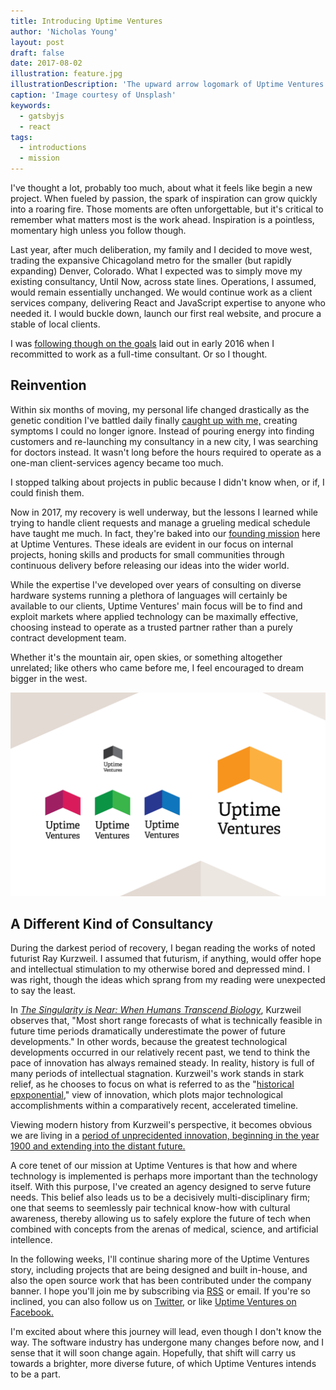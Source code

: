 ```yaml
---
title: Introducing Uptime Ventures
author: 'Nicholas Young'
layout: post
draft: false 
date: 2017-08-02
illustration: feature.jpg
illustrationDescription: 'The upward arrow logomark of Uptime Ventures superimposed over a stylized older building in Denver, Colorado, USA'
caption: 'Image courtesy of Unsplash'
keywords:
  - gatsbyjs
  - react
tags:
  - introductions
  - mission
---
```

I've thought a lot, probably too much, about what it feels like begin a new project. When fueled by passion, the spark of inspiration can grow quickly into a roaring fire. Those moments are often unforgettable, but it's critical to remember what matters most is the work ahead. Inspiration is a pointless, momentary high unless you follow though.

Last year, after much deliberation, my family and I decided to move west, trading the expansive Chicagoland metro for the smaller (but rapidly expanding) Denver, Colorado. What I expected was to simply move my existing consultancy, Until Now, across state lines. Operations, I assumed, would remain essentially unchanged. We would continue work as a client services company, delivering React and JavaScript expertise to anyone who needed it. I would buckle down, launch our first real website, and procure a stable of local clients.

I was [following though on the goals](https://www.nicholaswyoung.com/2016/01/be-kind-rewind/) laid out in early 2016 when I recommitted to work as a full-time consultant. Or so I thought.

## Reinvention

Within six months of moving, my personal life changed drastically as the genetic condition I've battled daily finally [caught up with me,](https://www.nicholaswyoung.com/tags/chronic-illness/) creating symptoms I could no longer ignore. Instead of pouring energy into finding customers and re-launching my consultancy in a new city, I was searching for doctors instead. It wasn't long before the hours required to operate as a one-man client-services agency became too much.

I stopped talking about projects in public because I didn't know when, or if, I could finish them.

Now in 2017, my recovery is well underway, but the lessons I learned while trying to handle client requests and manage a grueling medical schedule have taught me much. In fact, they're baked into our [founding mission](/mission/) here at Uptime Ventures. These ideals are evident in our focus on internal projects, honing skills and products for small communities through continuous delivery before releasing our ideas into the wider world.

While the expertise I've developed over years of consulting on diverse hardware systems running a plethora of languages will certainly be available to our clients, Uptime Ventures' main focus will be to find and exploit markets where applied technology can be maximally effective, choosing instead to operate as a trusted partner rather than a purely contract development team.

Whether it's the mountain air, open skies, or something altogether unrelated; like others who came before me, I feel encouraged to dream bigger in the west.

![Built in the west, to help people first](artboard.png)

## A Different Kind of Consultancy

During the darkest period of recovery, I began reading the works of noted futurist Ray Kurzweil. I assumed that futurism, if anything, would offer hope and intellectual stimulation to my otherwise bored and depressed mind. I was right, though the ideas which sprang from my reading were unexpected to say the least.

In [*The Singularity is Near: When Humans Transcend Biology*][singularity], Kurzweil observes that, "Most short range forecasts of what is technically feasible in future time periods dramatically underestimate the power of future developments." In other words, because the greatest technological developments occurred in our relatively recent past, we tend to think the pace of innovation has always remained steady. In reality, history is full of many periods of intellectual stagnation. Kurzweil's work stands in stark relief, as he chooses to focus on what is referred to as the "[historical epxponential][he]," view of innovation, which plots major technological accomplishments within a comparatively recent, accelerated timeline. 

Viewing modern history from Kurzweil's perspective, it becomes obvious we are living in a [period of unprecidented innovation, beginning in the year 1900 and extending into the distant future.](http://www.kurzweilai.net/the-law-of-accelerating-returns)

A core tenet of our mission at Uptime Ventures is that how and where technology is implemented is perhaps more important than the technology itself. With this purpose, I've created an agency designed to serve future needs. This belief also leads us to be a decisively multi-disciplinary firm; one that seems to seemlessly pair technical know-how with cultural awareness, thereby allowing us to safely explore the future of tech when combined with concepts from the arenas of medical, science, and artificial intellence.

In the following weeks, I'll continue sharing more of the Uptime Ventures story, including projects that are being designed and built in-house, and also the open source work that has been contributed under the company banner. I hope you'll join me by subscribing via [RSS](/blog/rss.xml) or email. If you're so inclined, you can also follow us on [Twitter](https://twitter.com/UptimeVentures), or like [Uptime Ventures on Facebook.](https://facebook.com/UptimeVentures)

I'm excited about where this journey will lead, even though I don't know the way. The software industry has undergone many changes before now, and I sense that it will soon change again. Hopefully, that shift will carry us towards a brighter, more diverse future, of which Uptime Ventures intends to be a part.

[singularity]: https://en.wikipedia.org/wiki/The_Singularity_Is_Near
[he]: https://en.wikipedia.org/wiki/The_Singularity_Is_Near#/media/File:Moore%27s_Law_over_120_Years.png
